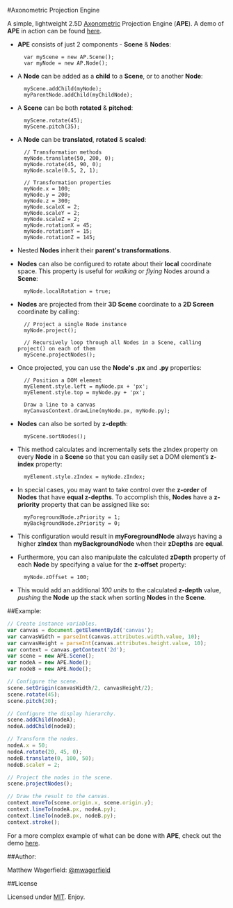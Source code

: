 #Axonometric Projection Engine

A simple, lightweight 2.5D [Axonometric][wiki] Projection Engine (**APE**). A demo of **APE** in action can be found [here][demo].

* **APE** consists of just 2 components - **Scene** & **Nodes**:

		var myScene = new AP.Scene();
		var myNode = new AP.Node();

* A **Node** can be added as a **child** to a **Scene**, or to another **Node**:

		myScene.addChild(myNode);
		myParentNode.addChild(myChildNode);

* A **Scene** can be both **rotated** & **pitched**:

		myScene.rotate(45);
		myScene.pitch(35);

* A **Node** can be **translated**, **rotated** & **scaled**:

		// Transformation methods
		myNode.translate(50, 200, 0);
		myNode.rotate(45, 90, 0);
		myNode.scale(0.5, 2, 1);

		// Transformation properties
		myNode.x = 100;
		myNode.y = 200;
		myNode.z = 300;
		myNode.scaleX = 2;
		myNode.scaleY = 2;
		myNode.scaleZ = 2;
		myNode.rotationX = 45;
		myNode.rotationY = 15;
		myNode.rotationZ = 145;

* Nested **Nodes** inherit their **parent's transformations**.
* **Nodes** can also be configured to rotate about their **local** coordinate space. This property is useful for *walking* or *flying* Nodes around a **Scene**:

		myNode.localRotation = true;

* **Nodes** are projected from their **3D Scene** coordinate to a **2D Screen** coordinate by calling:

		// Project a single Node instance
		myNode.project();

		// Recursively loop through all Nodes in a Scene, calling project() on each of them
		myScene.projectNodes();

* Once projected, you can use the **Node's** **.px** and **.py** properties:

		// Position a DOM element
		myElement.style.left = myNode.px + 'px';
		myElement.style.top = myNode.py + 'px';

		Draw a line to a canvas
		myCanvasContext.drawLine(myNode.px, myNode.py);

* **Nodes** can also be sorted by **z-depth**:

		myScene.sortNodes();

* This method calculates and incrementally sets the zIndex property on every **Node** in a **Scene** so that you can easily set a DOM element’s **z-index** property:

		myElement.style.zIndex = myNode.zIndex;

* In special cases, you may want to take control over the **z-order** of **Nodes** that have **equal z-depths**. To accomplish this, **Nodes** have a **z-priority** property that can be assigned like so:

		myForegroundNode.zPriority = 1;
		myBackgroundNode.zPriority = 0;

* This configuration would result in **myForegroundNode** always having a higher **zIndex** than **myBackgroundNode** when their **zDepths** are **equal**.
* Furthermore, you can also manipulate the calculated **zDepth** property of each **Node** by specifying a value for the **z-offset** property:

		myNode.zOffset = 100;

* This would add an additional *100 units* to the calculated **z-depth** value, *pushing* the **Node** up the stack when sorting **Nodes** in the **Scene**.

##Example:

```javascript
// Create instance variables.
var canvas = document.getElementById('canvas');
var canvasWidth = parseInt(canvas.attributes.width.value, 10);
var canvasHeight = parseInt(canvas.attributes.height.value, 10);
var context = canvas.getContext('2d');
var scene = new APE.Scene();
var nodeA = new APE.Node();
var nodeB = new APE.Node();

// Configure the scene.
scene.setOrigin(canvasWidth/2, canvasHeight/2);
scene.rotate(45);
scene.pitch(30);

// Configure the display hierarchy.
scene.addChild(nodeA);
nodeA.addChild(nodeB);

// Transform the nodes.
nodeA.x = 50;
nodeA.rotate(20, 45, 0);
nodeB.translate(0, 100, 50);
nodeB.scaleY = 2;

// Project the nodes in the scene.
scene.projectNodes();

// Draw the result to the canvas.
context.moveTo(scene.origin.x, scene.origin.y);
context.lineTo(nodeA.px, nodeA.py);
context.lineTo(nodeB.px, nodeB.py);
context.stroke();
```

For a more complex example of what can be done with **APE**, check out the demo [here][demo].

##Author:

Matthew Wagerfield: [@mwagerfield][twitter]

##License

Licensed under [MIT](mit). Enjoy.

[demo]: http://matthewwagerfield.github.com/ape/
[wiki]: http://en.wikipedia.org/wiki/Axonometric_projection
[twitter]: http://twitter.com/mwagerfield
[mit]: http://www.opensource.org/licenses/mit-license.php
